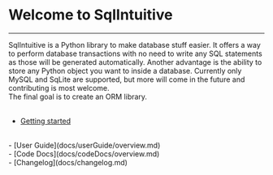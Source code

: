 # Welcome to SqlIntuitive
---
SqlIntuitive is a Python library to make database stuff easier.
It offers a way to perform database transactions with no need to write any SQL statements as those will be generated automatically.
Another advantage is the ability to store any Python object you want to inside a database.
Currently only MySQL and SqLite are supported, but more will come in the future and contributing is most welcome.
<br>The final goal is to create an ORM library.
<br><br>
  - [Getting started](docs/gettingStarted.md)
  <br>
  - [User Guide](docs/userGuide/overview.md)
  <br>
  - [Code Docs](docs/codeDocs/overview.md)
  <br>
  - [Changelog](docs/changelog.md)
